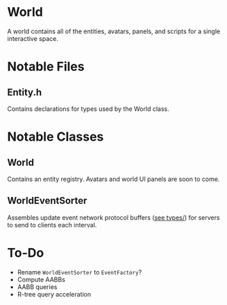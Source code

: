 # World

A world contains all of the entities, avatars, panels, and scripts for a single
interactive space.

# Notable Files

## Entity.h

Contains declarations for types used by the World class.

# Notable Classes

## World

Contains an entity registry. Avatars and world UI panels are soon to come.

## WorldEventSorter

Assembles update event network protocol buffers ([see types/](/types/)) for
servers to send to clients each interval.

# To-Do

- Rename `WorldEventSorter` to `EventFactory`?
- Compute AABBs
- AABB queries
- R-tree query acceleration
